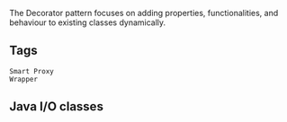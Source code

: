 The Decorator pattern focuses on adding properties, functionalities,
and behaviour to existing classes dynamically.

## Tags

    Smart Proxy
    Wrapper

## Java I/O classes
